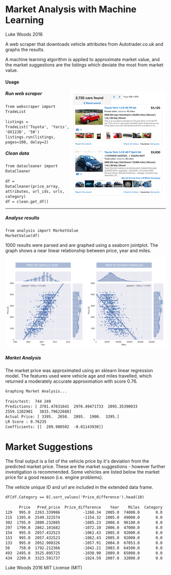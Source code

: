 # Market Analysis with Machine Learning

Luke Woods 2016

A web scraper that downloads vehicle attributes from Autotrader.co.uk and graphs the results.

A machine learning algorithm is applied to approximate market value, and the market suggestions are
the listings which deviate the most from market value.


#### Usage
<img align="right" src="https://raw.githubusercontent.com/lukexyz/Market-Analysis-Project/master/img/search-pagesmall300.png">

##### Run web scraper


```
from webscraper import TradeList

listings = TradeList('Toyota', 'Yaris', 'OX12JD', '50')
listings.run(listings, pages=100, delay=2)
```

##### Clean data
```
from datacleaner import DataCleaner

df = DataCleaner(price_array, attributes, url_ids, urls, category)
df = clean.get_df()
```

___

##### Analyse results
```
from analysis import MarketValue
MarketValue(df)
```

1000 results were parsed and are graphed using a seaborn jointplot. The graph shows a near linear relationship between price, year and miles.

<img src=https://raw.githubusercontent.com/lukexyz/Market-Analysis-Project/master/img/plots-toyotayaris.png>

##### Market Analysis

The market price was approximated using an sklearn linear regression model. The features used were vehicle age and miles travelled, which returned a 
moderately accurate approximation with score 0.76.


```
Graphing Market Analysis...

Train/test:  744 249
Predictions: [ 3781.47831641  2976.49471733  2095.35390833  2559.1202901   3815.79622688] 
Actual Price: [ 3395.  2650.  2895.  1900.  3395.]
LR Score : 0.76235
Coefficients: [[  289.900502  -0.01143930]]
```

# Market Suggestions

The final output is a list of the vehicle price by it's deviation from the predicted market price. 
These are the market suggestions - however further investigation is recommended. Some vehicles are 
listed below the market price for a good reason (i.e. engine problems).

The vehicle unique ID and url are included in the extended data frame.

```
df[df.Category == 0].sort_values('Price_difference').head(10)

      Price   Pred_price  Price_difference    Year    Miles  Category  
129   995.0  2263.339986          -1268.34  2005.0  74000.0       0.0   
215  1395.0  2549.322574          -1154.32  2005.0  49000.0       0.0   
302  1795.0  2880.232885          -1085.23  2008.0  96100.0       0.0   
297  1790.0  2862.101682          -1072.10  2006.0  47000.0       0.0   
154   995.0  2057.432523          -1062.43  2005.0  92000.0       0.0   
153   995.0  2057.432523          -1062.43  2005.0  92000.0       0.0   
133   995.0  2052.908326          -1057.91  2004.0  67053.0       0.0   
56    750.0  1792.212366          -1042.21  2003.0  64500.0       0.0   
493  2495.0  3525.895725          -1030.90  2009.0  65000.0       0.0   
434  2299.0  3323.591737          -1024.59  2007.0  32000.0       0.0  
```

Luke Woods 2016 MIT License (MIT)